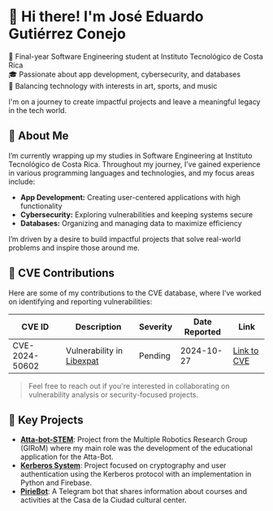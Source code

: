 # 👋 Hi there! I'm José Eduardo Gutiérrez Conejo

🚀 Final-year Software Engineering student at Instituto Tecnológico de Costa Rica  
🎓 Passionate about app development, cybersecurity, and databases  
🎨 Balancing technology with interests in art, sports, and music  

I'm on a journey to create impactful projects and leave a meaningful legacy in the tech world.

## 📝 About Me

I’m currently wrapping up my studies in Software Engineering at Instituto Tecnológico de Costa Rica. Throughout my journey, I’ve gained experience in various programming languages and technologies, and my focus areas include:

- **App Development:** Creating user-centered applications with high functionality
- **Cybersecurity:** Exploring vulnerabilities and keeping systems secure
- **Databases:** Organizing and managing data to maximize efficiency

I’m driven by a desire to build impactful projects that solve real-world problems and inspire those around me.

## 🔐 CVE Contributions

Here are some of my contributions to the CVE database, where I’ve worked on identifying and reporting vulnerabilities:

| CVE ID          | Description                              | Severity  | Date Reported | Link                                   |
|-----------------|------------------------------------------|-----------|---------------|----------------------------------------|
| CVE-2024-50602  | Vulnerability in [Libexpat](https://libexpat.github.io/)    | Pending      | 2024-10-27    | [Link to CVE](https://www.cve.org/CVERecord?id=CVE-2024-50602#cna-8254265b-2729-46b6-b9e3-3dfca2d5bfca)|

> Feel free to reach out if you're interested in collaborating on vulnerability analysis or security-focused projects.

## 🌟 Key Projects

- **[Atta-bot-STEM](https://github.com/jcbrenes/Atta-Bot-STEM)**: Project from the Multiple Robotics Research Group (GIRoM) where my main role was the development of the educational application for the Atta-Bot.
- **[Kerberos System](https://github.com/EduardoGC715/sistema_kerberos)**: Project focused on cryptography and user authentication using the Kerberos protocol with an implementation in Python and Firebase.
- **[PirieBot](https://github.com/EduardoGC715/PirieBot)**: A Telegram bot that shares information about courses and activities at the Casa de la Ciudad cultural center.

